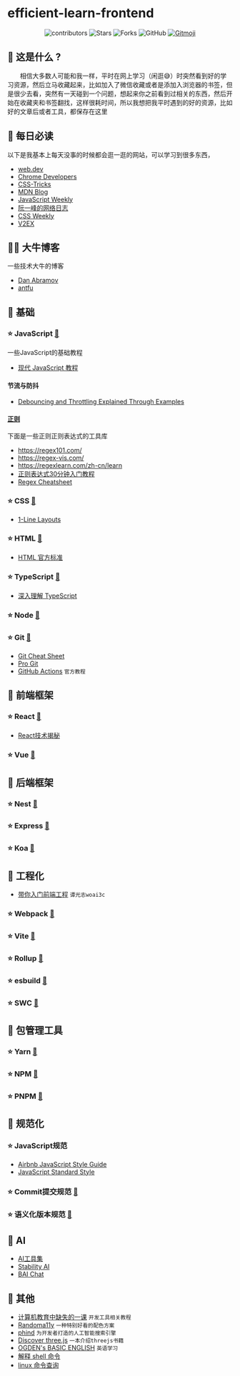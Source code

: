 # efficient-learn-frontend

<p align='center'>
  <img alt="contributors" src="https://img.shields.io/github/contributors/ChenKun1997/efficient-learn-frontend" />
  <img alt="Stars" src="https://img.shields.io/github/stars/ChenKun1997/efficient-learn-frontend" />
  <img alt="Forks" src="https://img.shields.io/github/forks/ChenKun1997/efficient-learn-frontend" />
  <img alt="GitHub" src="https://img.shields.io/github/license/ChenKun1997/efficient-learn-frontend">
  <a href="https://gitmoji.dev">
  <img
    src="https://img.shields.io/badge/gitmoji-%20😜%20😍-FFDD67.svg?style=flat-square"
    alt="Gitmoji"
  />
</a>
</p>

## :thinking: 这是什么 ?
&emsp;&emsp;相信大多数人可能和我一样，平时在网上学习（闲逛:sweat_smile:）时突然看到好的学习资源，然后立马收藏起来，比如加入了微信收藏或者是添加入浏览器的书签，但是很少去看，突然有一天碰到一个问题，想起来你之前看到过相关的东西，然后开始在收藏夹和书签翻找，这样很耗时间，所以我想把我平时遇到的好的资源，比如好的文章后或者工具，都保存在这里

## :open_book: 每日必读
以下是我基本上每天没事的时候都会逛一逛的网站，可以学习到很多东西，
  - [web.dev](https://web.dev/blog/)
  - [Chrome Developers](https://developer.chrome.com/blog/)
  - [CSS-Tricks](https://css-tricks.com/archives/)
  - [MDN Blog](https://developer.mozilla.org/en-US/blog/)
  - [JavaScript Weekly](https://javascriptweekly.com/)
  - [阮一峰的网络日志](https://ruanyifeng.com/blog/)
  - [CSS Weekly](https://css-weekly.com/archives/)
  - [V2EX](https://www.v2ex.com/?tab=tech)
## :technologist: 大牛博客
一些技术大牛的博客
  - [Dan Abramov](https://overreacted.io/)
  - [antfu](https://antfu.me/posts)
<!-- ## :bookmark_tabs: 目录 -->
## :star2: 基础

### :star: JavaScript [:link:](https://developer.mozilla.org/zh-CN/docs/Web/JavaScript)
  一些JavaScript的基础教程
  - [现代 JavaScript 教程](https://zh.javascript.info/)

  #### 节流与防抖
  - [Debouncing and Throttling Explained Through Examples](https://css-tricks.com/debouncing-throttling-explained-examples/)
  #### [正则](https://developer.mozilla.org/zh-CN/docs/Web/JavaScript/Guide/Regular_Expressions)
 下面是一些正则正则表达式的工具库
  - https://regex101.com/
  - https://regex-vis.com/
  - https://regexlearn.com/zh-cn/learn
  - [正则表达式30分钟入门教程](https://deerchao.cn/tutorials/regex/regex.htm?ref=nav.poetries.top)
  - [Regex Cheatsheet](https://www.debuggex.com/cheatsheet/regex/javascript)

### :star: CSS [:link:](https://developer.mozilla.org/zh-CN/docs/Web/CSS)
  - [1-Line Layouts](http://1linelayouts.glitch.me/)

### :star: HTML [:link:](https://developer.mozilla.org/zh-CN/docs/Web/HTML)
  - [HTML 官方标准](https://whatwg.org/)

### :star: TypeScript [:link:](https://www.typescriptlang.org/)
  - [深入理解 TypeScript](https://jkchao.github.io/typescript-book-chinese/)

### :star: Node [:link:](https://nodejs.org/)

### :star: Git [:link:](https://git-scm.com/doc)
  - [Git Cheat Sheet](https://cs.fyi/guide/git-cheatsheet)
  - [Pro Git](https://www.progit.cn/)
  - [GitHub Actions](https://docs.github.com/zh/actions/quickstart) `官方教程`

## :star2: 前端框架

### :star: React [:link:](https://react.dev)
  - [React技术揭秘](https://react.iamkasong.com/)

### :star: Vue [:link:](https://cn.vuejs.org/)

## :star2: 后端框架

### :star: Nest [:link:](https://nestjs.com/)

### :star: Express [:link:](https://expressjs.com/)

### :star: Koa [:link:](https://koajs.com/)

## :star2: 工程化
 - [带你入门前端工程](https://woai3c.github.io/introduction-to-front-end-engineering/#%E7%AE%80%E4%BB%8B) `谭光志woai3c`

### :star: Webpack [:link:](https://webpack.js.org/)

### :star: Vite [:link:](https://vitejs.dev/)

### :star: Rollup [:link:](https://rollupjs.org/)

### :star: esbuild [:link:](https://esbuild.github.io/)

### :star: SWC [:link:](https://swc.rs/)

## :star2: 包管理工具

### :star: Yarn [:link:](https://yarnpkg.com/)

### :star: NPM [:link:](https://www.npmjs.com/)

### :star: PNPM [:link:](https://pnpm.io/)

## :star2: 规范化

### :star: JavaScript规范

 - [Airbnb JavaScript Style Guide](https://github.com/airbnb/javascript)
 - [JavaScript Standard Style](https://github.com/standard/standard)

### :star: Commit提交规范 [:link:](https://www.conventionalcommits.org/)

### :star: 语义化版本规范 [:link:](https://semver.org/lang/zh-CN/)

## :star2: AI
  - [AI工具集](https://ai-bot.cn/)
  - [Stability AI](https://stability.ai/)
  - [BAI Chat](https://chatbot.theb.ai/#/chat/1002)


## :star2: 其他
 - [计算机教育中缺失的一课](https://missing-semester-cn.github.io/) `开发工具相关教程`
 - [Randoma11y](https://randoma11y.com/?color=%23ffffff) `一种特别好看的配色方案`
 - [phind](https://www.phind.com/) `为开发者打造的人工智能搜索引擎`
 - [Discover three.js](https://discoverthreejs.com/zh/book/) `一本介绍threejs书籍`
 - [OGDEN's BASIC ENGLISH](http://ogden.basic-english.org/) `英语学习`
 - [解释 shell 命令](https://www.shell.how/)
 - [linux 命令查询](https://wangchujiang.com/linux-command/)